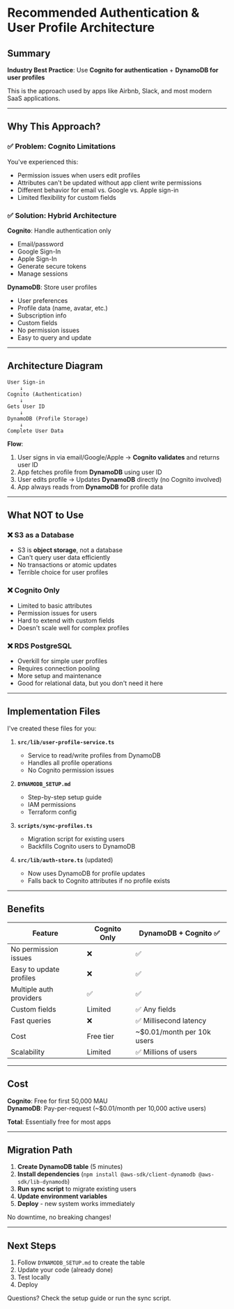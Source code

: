 # Recommended Authentication & User Profile Architecture

## Summary

**Industry Best Practice**: Use **Cognito for authentication** + **DynamoDB for user profiles**

This is the approach used by apps like Airbnb, Slack, and most modern SaaS applications.

---

## Why This Approach?

### ✅ **Problem: Cognito Limitations**

You've experienced this:
- Permission issues when users edit profiles
- Attributes can't be updated without app client write permissions
- Different behavior for email vs. Google vs. Apple sign-in
- Limited flexibility for custom fields

### ✅ **Solution: Hybrid Architecture**

**Cognito**: Handle authentication only
- Email/password
- Google Sign-In
- Apple Sign-In  
- Generate secure tokens
- Manage sessions

**DynamoDB**: Store user profiles
- User preferences
- Profile data (name, avatar, etc.)
- Subscription info
- Custom fields
- No permission issues
- Easy to query and update

---

## Architecture Diagram

```
User Sign-in
    ↓
Cognito (Authentication)
    ↓
Gets User ID
    ↓
DynamoDB (Profile Storage)
    ↓
Complete User Data
```

**Flow**:
1. User signs in via email/Google/Apple → **Cognito validates** and returns user ID
2. App fetches profile from **DynamoDB** using user ID
3. User edits profile → Updates **DynamoDB** directly (no Cognito involved)
4. App always reads from **DynamoDB** for profile data

---

## What NOT to Use

### ❌ **S3 as a Database**
- S3 is **object storage**, not a database
- Can't query user data efficiently
- No transactions or atomic updates
- Terrible choice for user profiles

### ❌ **Cognito Only**
- Limited to basic attributes
- Permission issues for users
- Hard to extend with custom fields
- Doesn't scale well for complex profiles

### ❌ **RDS PostgreSQL**
- Overkill for simple user profiles
- Requires connection pooling
- More setup and maintenance
- Good for relational data, but you don't need it here

---

## Implementation Files

I've created these files for you:

1. **`src/lib/user-profile-service.ts`**
   - Service to read/write profiles from DynamoDB
   - Handles all profile operations
   - No Cognito permission issues

2. **`DYNAMODB_SETUP.md`**
   - Step-by-step setup guide
   - IAM permissions
   - Terraform config

3. **`scripts/sync-profiles.ts`**
   - Migration script for existing users
   - Backfills Cognito users to DynamoDB

4. **`src/lib/auth-store.ts`** (updated)
   - Now uses DynamoDB for profile updates
   - Falls back to Cognito attributes if no profile exists

---

## Benefits

| Feature | Cognito Only | DynamoDB + Cognito ✅ |
|---------|-------------|----------------------|
| No permission issues | ❌ | ✅ |
| Easy to update profiles | ❌ | ✅ |
| Multiple auth providers | ✅ | ✅ |
| Custom fields | Limited | ✅ Any fields |
| Fast queries | ❌ | ✅ Millisecond latency |
| Cost | Free tier | ~$0.01/month per 10k users |
| Scalability | Limited | ✅ Millions of users |

---

## Cost

**Cognito**: Free for first 50,000 MAU  
**DynamoDB**: Pay-per-request (~$0.01/month per 10,000 active users)

**Total**: Essentially free for most apps

---

## Migration Path

1. **Create DynamoDB table** (5 minutes)
2. **Install dependencies** (`npm install @aws-sdk/client-dynamodb @aws-sdk/lib-dynamodb`)
3. **Run sync script** to migrate existing users
4. **Update environment variables**
5. **Deploy** - new system works immediately

No downtime, no breaking changes!

---

## Next Steps

1. Follow `DYNAMODB_SETUP.md` to create the table
2. Update your code (already done)
3. Test locally
4. Deploy

Questions? Check the setup guide or run the sync script.




